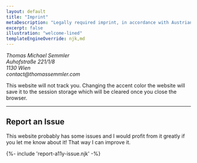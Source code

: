 ```yaml
---
layout: default
title: "Imprint"
metaDescription: "Legally required imprint, in accordance with Austrian law (as far as I know)."
excerpt: false
illustration: "welcome-lined"
templateEngineOverride: njk,md
---
```


<address>
    Thomas Michael Semmler<br>
    Auhofstraße 221/1/8<br>
    1130 Wien<br>
    contact@thomassemmler.com
</address>

This website will not track you. Changing the accent color the website will save it to the session storage which will be cleared once you close the browser.

***

## Report an Issue

This website probably has some issues and I would profit from it greatly if you let me know about it! That way I can improve it.

<div>{%- include 'report-a11y-issue.njk' -%}</div>